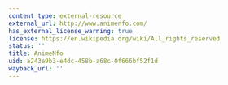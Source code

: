 ```yaml
---
content_type: external-resource
external_url: http://www.animenfo.com/
has_external_license_warning: true
license: https://en.wikipedia.org/wiki/All_rights_reserved
status: ''
title: AnimeNfo
uid: a243e9b3-e4dc-458b-a68c-0f666bf52f1d
wayback_url: ''
---
```

